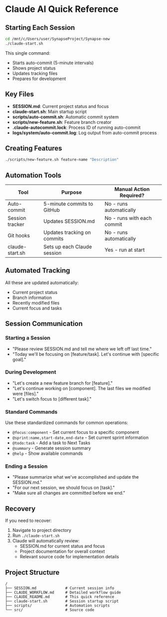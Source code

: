 # Claude AI Quick Reference

## Starting Each Session

```bash
cd /mnt/c/Users/user/SynapseProject/Synapse-new
./claude-start.sh
```

This single command:
- Starts auto-commit (5-minute intervals)
- Shows project status 
- Updates tracking files
- Prepares for development

## Key Files

- **SESSION.md**: Current project status and focus
- **claude-start.sh**: Main startup script
- **scripts/auto-commit.sh**: Automatic commit system
- **scripts/new-feature.sh**: Feature branch creator
- **.claude-autocommit.lock**: Process ID of running auto-commit
- **logs/system/auto-commit.log**: Log output from auto-commit process

## Creating Features

```bash
./scripts/new-feature.sh feature-name "Description"
```

## Automation Tools

| Tool | Purpose | Manual Action Required? |
|------|---------|------------------------|
| Auto-commit | 5-minute commits to GitHub | No - runs automatically |
| Session tracker | Updates SESSION.md | No - runs with each commit |
| Git hooks | Updates tracking on commits | No - runs automatically |
| claude-start.sh | Sets up each Claude session | Yes - run at start |

## Automated Tracking

All these are updated automatically:
- Current project status 
- Branch information
- Recently modified files
- Current focus and tasks

## Session Communication

### Starting a Session
- "Please review SESSION.md and tell me where we left off last time."
- "Today we'll be focusing on [feature/task]. Let's continue with [specific goal]."

### During Development
- "Let's create a new feature branch for [feature]."
- "Let's continue working on [component]. The last files we modified were [files]."
- "Let's switch focus to [different task]."

### Standard Commands
Use these standardized commands for common operations:
- `@focus:component` - Set current focus to a specific component
- `@sprint:name,start-date,end-date` - Set current sprint information
- `@todo:task` - Add a task to Next Tasks
- `@summary` - Generate session summary
- `@help` - Show available commands

### Ending a Session
- "Please summarize what we've accomplished and update the SESSION.md."
- "For our next session, we should focus on [task]."
- "Make sure all changes are committed before we end."

## Recovery

If you need to recover:
1. Navigate to project directory
2. Run `./claude-start.sh`
3. Claude will automatically review:
   - SESSION.md for current status and focus
   - Project documentation for overall context
   - Relevant source code for implementation details

## Project Structure

```
/
├── SESSION.md             # Current session info
├── CLAUDE_WORKFLOW.md     # Detailed workflow guide
├── CLAUDE_README.md       # This quick reference
├── claude-start.sh        # Session startup script
├── scripts/               # Automation scripts
└── src/                   # Source code
```